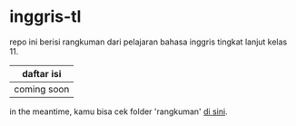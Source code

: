 # inggris-tl
repo ini berisi rangkuman dari pelajaran bahasa inggris tingkat lanjut kelas 11.

| daftar isi |
|---|
| coming soon |

in the meantime, kamu bisa cek folder 'rangkuman' [di sini](/rangkuman/).